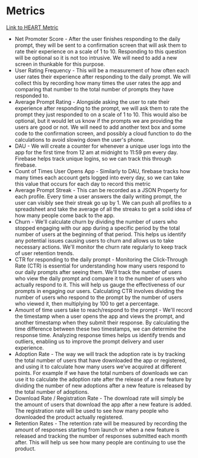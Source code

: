 # Metrics
[Link to HEART Metric](https://docs.google.com/presentation/d/1ccZrlNomaB_Ng-DnsWWArlJt7yqb5rKwC3AfFnG9MFw/edit?usp=sharing)

- Net Promoter Score - After the user finishes responding to the daily prompt, they will be sent to a confirmation screen that will ask them to rate their experience on a scale of 1 to 10. Responding to this question will be optional so it is not too intrusive. We will need to add a new screen in thunkable for this purpose.
- User Rating Frequency - This will be a measurement of how often each user rates their experience after responding to the daily prompt. We will collect this by recording how many times the user rates the app and comparing that number to the total number of prompts they have responded to.
- Average Prompt Rating - Alongside asking the user to rate their experience after responding to the prompt, we will ask them to rate the prompt they just responded to on a scale of 1 to 10. This would also be optional, but it would let us know if the prompts we are providing the users are good or not. We will need to add another text box and some code to the confirmation screen, and possibly a cloud function to do the calculations to avoid slowing down the user's phone.
- DAU - We will create a counter for whenever a unique user logs into the app for the first time from 12 am at midnight to 11:59 pm every day. Firebase helps track unique logins, so we can track this through firebase.
- Count of Times User Opens App - Similarly to DAU, firebase tracks how many times each account gets logged into every day, so we can take this value that occurs for each day to record this metric
- Average Prompt Streak - This can be recorded as a JSON Property for each profile. Every time a user answers the daily writing prompt, the user can visibly see their streak go up by 1. We can push all profiles to a spreadsheet and take the average of all the streaks to get a solid idea of how many people come back to the app.
- Churn - We'll calculate churn by dividing the number of users who stopped engaging with our app during a specific period by the total number of users at the beginning of that period. This helps us identify any potential issues causing users to churn and allows us to take necessary actions. We'll monitor the churn rate regularly to keep track of user retention trends.
- CTR for responding to the daily prompt - Monitoring the Click-Through Rate (CTR) is essential for understanding how many users respond to our daily prompts after seeing them. We'll track the number of users who view the daily prompt and compare it to the number of users who actually respond to it. This will help us gauge the effectiveness of our prompts in engaging our users. Calculating CTR involves dividing the number of users who respond to the prompt by the number of users who viewed it, then multiplying by 100 to get a percentage.
- Amount of time users take to reach/respond to the prompt - We'll record the timestamp when a user opens the app and views the prompt, and another timestamp when they submit their response. By calculating the time difference between these two timestamps, we can determine the response time. Analyzing response times helps us identify trends and outliers, enabling us to improve the prompt delivery and user experience.
- Adoption Rate - The way we will track the adoption rate is by tracking the total number of users that have downloaded the app or registered, and using it to calculate how many users we’ve acquired at different points. For example if we have the total numbers of downloads we can use it to calculate the adoption rate after the release of a new feature by dividing the number of new adoptions after a new feature is released by the total number of adoptions.
- Download Rate / Registration Rate - The download rate will simply be the amount of users that download the app after a new feature is added. The registration rate will be used to see how many people who downloaded the product actually registered.
- Retention Rates - The retention rate will be measured by recording the amount of responses starting from launch or when a new feature is released and tracking the number of responses submitted each month after. This will help us see how many people are continuing to use the product.